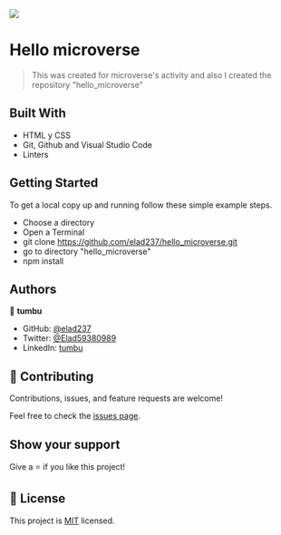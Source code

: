 
![](https://img.shields.io/badge/Microverse-blueviolet)

# Hello microverse

> This was created for microverse's activity and also I created the repository "hello_microverse"


## Built With

- HTML y CSS
- Git, Github and Visual Studio Code
- Linters

## Getting Started

To get a local copy up and running follow these simple example steps.

- Choose a directory
- Open a Terminal
- git clone https://github.com/elad237/hello_microverse.git
- go to directory "hello_microverse"
- npm install

## Authors

👤 **tumbu**

- GitHub: [@elad237](https://github.com/elad237)
- Twitter: [@Elad59380989](https://twitter.com/Elad59380989)
- LinkedIn: [tumbu](https://www.linkedin.com/in/tumbu-elad-896ab2183/)


## 🤝 Contributing

Contributions, issues, and feature requests are welcome!

Feel free to check the [issues page](https://github.com/elad237/hello_microverse/issues).

## Show your support

Give a ⭐️ if you like this project!

## 📝 License

This project is [MIT](./LICENSE) licensed.
